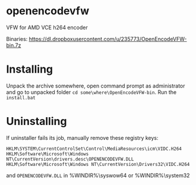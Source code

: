 openencodevfw
=============

VFW for AMD VCE h264 encoder

Binaries: https://dl.dropboxusercontent.com/u/235773/OpenEncodeVFW-bin.7z

Installing
============

Unpack the archive somewhere, open command prompt as administrator and go to unpacked folder `cd some\where\OpenEncodeVFW-bin`. Run the `install.bat`

Uninstalling
============
If uninstaller fails its job, manually remove these registry keys:

	HKLM\SYSTEM\CurrentControlSet\Control\MediaResources\icm\VIDC.H264
	HKLM\Software\Microsoft\Windows NT\CurrentVersion\drivers.desc\OPENENCODEVFW.DLL
	HKLM\Software\Microsoft\Windows NT\CurrentVersion\Drivers32\VIDC.H264
	
and `OPENENCODEVFW.DLL` in %WINDIR%\syswow64 or %WINDIR%\system32
